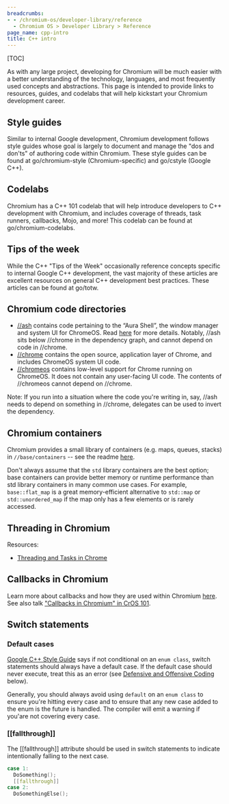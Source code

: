 ```yaml
---
breadcrumbs:
- - /chromium-os/developer-library/reference
  - Chromium OS > Developer Library > Reference
page_name: cpp-intro
title: C++ intro
---
```


[TOC]

As with any large project, developing for Chromium will be much easier with a
better understanding of the technology, languages, and most frequently used
concepts and abstractions. This page is intended to provide links to resources,
guides, and codelabs that will help kickstart your Chromium development career.

## Style guides

Similar to internal Google development, Chromium development follows style
guides whose goal is largely to document and manage the "dos and don'ts" of
authoring code within Chromium. These style guides can be found at
go/chromium-style (Chromium-specific) and go/cstyle (Google C++).

## Codelabs

Chromium has a C++ 101 codelab that will help introduce developers to C++
development with Chromium, and includes coverage of threads, task runners,
callbacks, Mojo, and more! This codelab can be found at go/chromium-codelabs.

## Tips of the week

While the C++ "Tips of the Week" occasionally reference concepts specific to
internal Google C++ development, the vast majority of these articles are
excellent resources on general C++ development best practices. These articles
can be found at go/totw.

## Chromium code directories

-   [//ash](https://source.chromium.org/chromium/chromium/src/+/main:ash/)
    contains code pertaining to the “Aura Shell”, the window manager and system
    UI for ChromeOS. Read
    [here](https://chromium.googlesource.com/chromium/src/+/HEAD/ash/README.md)
    for more details. Notably, //ash sits below //chrome in the dependency
    graph, and cannot depend on code in //chrome.
-   [//chrome](https://source.chromium.org/chromium/chromium/src/+/main:chrome/)
    contains the open source, application layer of Chrome, and includes ChromeOS
    system UI code.
-   [//chromeos](https://source.chromium.org/chromium/chromium/src/+/main:chromeos/)
    contains low-level support for Chrome running on ChromeOS. It does not
    contain any user-facing UI code. The contents of //chromeos cannot depend on
    //chrome.

Note: If you run into a situation where the code you're writing in, say, //ash
needs to depend on something in //chrome, delegates can be used to invert the
dependency.

## Chromium containers

Chromium provides a small library of containers (e.g. maps, queues, stacks) in
`//base/containers` -- see the readme
[here](https://source.chromium.org/chromium/chromium/src/+/main:base/containers/README.md).

Don't always assume that the `std` library containers are the best option; base
containers can provide better memory or runtime performance than std library
containers in many common use cases. For example, `base::flat_map` is a great
memory-efficient alternative to `std::map` or `std::unordered_map` if the map
only has a few elements or is rarely accessed.

## Threading in Chromium

Resources:

-   [Threading and Tasks in Chrome](https://chromium.googlesource.com/chromium/src/+/HEAD/docs/threading_and_tasks.md)

## Callbacks in Chromium

Learn more about callbacks and how they are used within Chromium
[here](https://source.chromium.org/chromium/chromium/src/+/main:docs/callback.md).
See also talk
["Callbacks in Chromium" in CrOS 101](/chromium-os/developer-library/training).

## Switch statements

### Default cases

[Google C++ Style Guide](http://go/cstyle#Switch_Statements) says if not
conditional on an `enum class`, switch statements should always have a default
case. If the default case should never execute, treat this as an error (see
[Defensive and Offensive Coding](#defensive-and-offensive-coding) below).

Generally, you should always avoid using `default` on an `enum class` to ensure
you're hitting every case and to ensure that any new case added to the enum is
the future is handled. The compiler will emit a warning if you'are not covering
every case.

### [[fallthrough]]

The [[fallthrough]] attribute should be used in switch statements to indicate
intentionally falling to the next case.

```cpp
case 1:
  DoSomething();
  [[fallthrough]]
case 2:
  DoSomethingElse();
```

